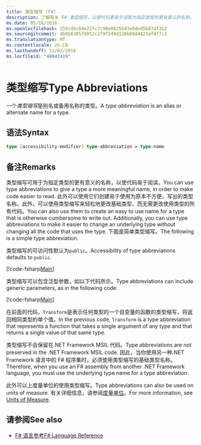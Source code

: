 ```yaml
---
title: 类型缩写 (F#)
description: 了解有关 F# 类型缩写，以使代码更易于读取为指定类型的更有意义的名称。
ms.date: 05/16/2016
ms.openlocfilehash: 259cd6c84e22fc7c98e08255d3e0ded5b87af352
ms.sourcegitcommit: db8b83057d052c1f9f249d128b08d4423af0f7c2
ms.translationtype: MT
ms.contentlocale: zh-CN
ms.lasthandoff: 11/02/2018
ms.locfileid: "48842419"
---
```

# <a name="type-abbreviations"></a><span data-ttu-id="3a14f-103">类型缩写</span><span class="sxs-lookup"><span data-stu-id="3a14f-103">Type Abbreviations</span></span>

<span data-ttu-id="3a14f-104">一个*类型缩写*是别名或备用名称的类型。</span><span class="sxs-lookup"><span data-stu-id="3a14f-104">A *type abbreviation* is an alias or alternate name for a type.</span></span>

## <a name="syntax"></a><span data-ttu-id="3a14f-105">语法</span><span class="sxs-lookup"><span data-stu-id="3a14f-105">Syntax</span></span>

```fsharp
type [accessibility-modifier] type-abbreviation = type-name
```

## <a name="remarks"></a><span data-ttu-id="3a14f-106">备注</span><span class="sxs-lookup"><span data-stu-id="3a14f-106">Remarks</span></span>

<span data-ttu-id="3a14f-107">类型缩写可用于为指定类型的更有意义的名称，以使代码易于阅读。</span><span class="sxs-lookup"><span data-stu-id="3a14f-107">You can use type abbreviations to give a type a more meaningful name, in order to make code easier to read.</span></span> <span data-ttu-id="3a14f-108">此外可以使用它们创建易于使用为原本不方便，写出的类型名称。此外，可以使用类型缩写来轻松地更改基础类型，而无需更改使用类型的所有代码。</span><span class="sxs-lookup"><span data-stu-id="3a14f-108">You can also use them to create an easy to use name for a type that is otherwise cumbersome to write out. Additionally, you can use type abbreviations to make it easier to change an underlying type without changing all the code that uses the type.</span></span> <span data-ttu-id="3a14f-109">下面是简单类型缩写。</span><span class="sxs-lookup"><span data-stu-id="3a14f-109">The following is a simple type abbreviation.</span></span>

<span data-ttu-id="3a14f-110">类型缩写的可访问性默认为`public`。</span><span class="sxs-lookup"><span data-stu-id="3a14f-110">Accessibility of type abbreviations defaults to `public`.</span></span>

[!code-fsharp[Main](../../../samples/snippets/fsharp/lang-ref-1/snippet2301.fs)]

<span data-ttu-id="3a14f-111">类型缩写可以包含泛型参数，如以下代码所示。</span><span class="sxs-lookup"><span data-stu-id="3a14f-111">Type abbreviations can include generic parameters, as in the following code.</span></span>

[!code-fsharp[Main](../../../samples/snippets/fsharp/lang-ref-1/snippet2302.fs)]

<span data-ttu-id="3a14f-112">在前面的代码，`Transform`是表示任何类型的一个自变量的函数的类型缩写，将返回相同类型的单个值。</span><span class="sxs-lookup"><span data-stu-id="3a14f-112">In the previous code, `Transform` is a type abbreviation that represents a function that takes a single argument of any type and that returns a single value of that same type.</span></span>

<span data-ttu-id="3a14f-113">类型缩写不会保留在.NET Framework MSIL 代码。</span><span class="sxs-lookup"><span data-stu-id="3a14f-113">Type abbreviations are not preserved in the .NET Framework MSIL code.</span></span> <span data-ttu-id="3a14f-114">因此，当你使用另一种.NET Framework 语言中的 F# 程序集时，必须使用类型缩写的基础类型名称。</span><span class="sxs-lookup"><span data-stu-id="3a14f-114">Therefore, when you use an F# assembly from another .NET Framework language, you must use the underlying type name for a type abbreviation.</span></span>

<span data-ttu-id="3a14f-115">此外可以上度量单位的使用类型缩写。</span><span class="sxs-lookup"><span data-stu-id="3a14f-115">Type abbreviations can also be used on units of measure.</span></span> <span data-ttu-id="3a14f-116">有关详细信息，请参阅[度量单位](units-of-measure.md)。</span><span class="sxs-lookup"><span data-stu-id="3a14f-116">For more information, see [Units of Measure](units-of-measure.md).</span></span>

## <a name="see-also"></a><span data-ttu-id="3a14f-117">请参阅</span><span class="sxs-lookup"><span data-stu-id="3a14f-117">See also</span></span>

- [<span data-ttu-id="3a14f-118">F# 语言参考</span><span class="sxs-lookup"><span data-stu-id="3a14f-118">F# Language Reference</span></span>](index.md)
